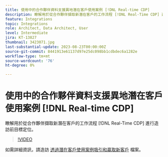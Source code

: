 ```yaml
---
title: 使用中的合作夥伴資料支援異地潛在客戶使用案例 [!DNL Real-time CDP]
description: 瞭解用於從合作夥伴擷取新潛在客戶的工作流程 [!DNL Real-Time CDP] 進行造訪前目標定位。 
feature: Integrations
topic: Integrations
role: Architect, Data Architect, User
level: Intermediate
jira: KT-13827
thumbnail: 3423071.jpg
last-substantial-update: 2023-08-23T00:00:00Z
source-git-commit: 8441913e61137d97e25dc098bb1cdbdec6a1282e
workflow-type: tm+mt
source-wordcount: '76'
ht-degree: 0%

---
```


# 使用中的合作夥伴資料支援異地潛在客戶使用案例 [!DNL Real-time CDP]

瞭解用於從合作夥伴擷取新潛在客戶的工作流程 [!DNL Real-Time CDP] 進行造訪前目標定位。 

>[!VIDEO](https://video.tv.adobe.com/v/3423071/?quality=12&learn=on)

如需詳細資訊，請造訪 [透過潛在客戶使用案例吸引和贏取新客戶](https://experienceleague.adobe.com/docs/experience-platform/rtcdp/use-cases/partner-data/prospecting.html) 檔案。
